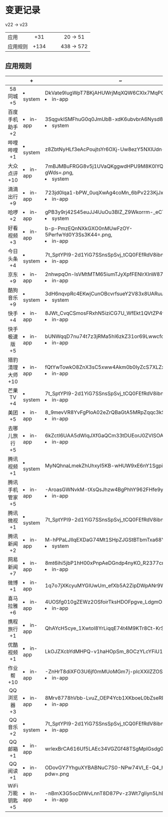 # 变更记录

v22 -> v23

||||||
|-|:-:|:-:|:-:|:-:|
|应用|+31|||20 -> 51|
|应用规则|+134|||438 -> 572|

## 应用规则

||+|~|-|
|:-:|-|-|-|
|58同城<br>+5|<li>system|DkVate9IugWpT7BKjAHUWrjMqXQW6CXlx7MqPQytXa4=.png,<li>in-app|mVTFi4rDDBrHFQ4Kfui2Kp6PAiSmtYLH6_OCK4q1ZmA=.png,<li>system|OG3-m0skPG4b-Uf96clX8FA_IoGkx3v3RTaBkKAyOdQ=.png,<li>system|Sh9NwpsmhHhNVtic91Rz5qA7dp0N8qcFRD-ZLkYRESI=.png,<li>in-app|tBpNMonvYilxVKYH665IuMEH6ba23Bfz3B-Yj6f0g0M=.png|||
|百度手机助手<br>+2|<li>in-app|3SqgvkISMFhuG0q0JmUbB-xdK6ubvbrA6Nysd8YaqeY=.png,<li>system|TJehRS7X-f9Bdl-YG9f8km8XjSooUDdZQNwRoMZEjMo=.png|||
|哔哩哔哩<br>+1|<li>system|z8ZbtNyHLf3eAcPoujtsYr6OXj-Uw8ezY5NXIUdn-PQ=.png|||
|大众点评<br>+10|<li>in-app|7mBJMBuFRGG8v5j1UVaQKggwdHPU9M8K0lYQOG-gWds=.png,<li>system|7t_SptYPI9-2d1YiG7SSnsSpSvj_tCQ0FEfRdV8ibn4=.png,<li>in-app|ATXA7OXDEpFyhgp8xXdvCvqyGhaB0lN8nLrz4snOEMk=.png,<li>in-app|cHQTtPch8JTBTHtqBDSCIj6EldE9JyTqJJYt-nSaX_A=.png,<li>in-app|cKVuSOYX6DK0XwRRvaaWsP0qGNVfJFi4v65p8E4scI4=.png,<li>in-app|d5bxr9A-vxLErszhoSwrc577rTMKdnZG-Sjd8leDyUM=.png,<li>system|JBdfFCVstkgNmdAJAuXdm5cOM_dDbY30DMloq7vsp-A=.png,<li>in-app|Jrm270XetxiMBHDrdf0kePJOku2fU5_mOrea7PrY97o=.png,<li>system|OG3-m0skPG4b-Uf96clX8FA_IoGkx3v3RTaBkKAyOdQ=.png,<li>in-app|WteFwHOl16UWtVq1bVQ5lvS6r3nJZU9nLxRVD84Qjcs=.png|||
|滴滴出行<br>+9|<li>in-app|723jd0lqa1-bPW_0uqXwAg4coMn_6bPv223KjJxbWq4=.png,<li>in-app|Aso1qZv_WMrgbMUQqaAartTGSExVsX5Z3TUyeEvLuCg=.png,<li>in-app|drpbdwGNvcLof_2mFXy2CWpc_WLn_Vu_rwn0H1IrFmE=.png,<li>in-app|jyFRnZxHpbLByZiBbuTg_JS-aVdonNeoZqAmXxWmWBs=.png,<li>in-app|kh3DNwx0Fxmo2s8YSJOvLw2n2NX_tgOYAAfqbzlImXs=.png,<li>in-app|olXxGkmWvUoxCI9-7SMrw8RQp-r29-KZ_TW_CCyjPSQ=.png,<li>in-app|ppSQ_bRdNoejVD0xRyYjEzGIPDD_1UtiUG4rEzEFkBk=.png,<li>in-app|Q-MPi6Tq_Em67tynRpQVgIS06C_Dcwg83GkC8WywucA=.png,<li>in-app|xZmM-xVAUVJSIvFykhhgt9tfBitrZGjz2Vdz7Yzxq4I=.png|||
|哈啰<br>+2|<li>in-app|gPB3y9rj42S45euJJ4UuOu3BlZ_Z9Wkorrm-_eCTIyE=.png,<li>system|OG3-m0skPG4b-Uf96clX8FA_IoGkx3v3RTaBkKAyOdQ=.png|||
|好看视频<br>+3|<li>in-app|b-p-PmzEQnNXkGXO0nMUwFzOY-5PerfwYd0Y3Ss3K44=.png,<li>in-app|TAk6lw3HV0UhS_YEqfZ0z9jqwQ9Aszfa-GhMgvRg-UQ=.png,<li>in-app|YOmgeC6oq8HzN-A4DPeJdjuIMD28sse_68GDsHeNo4Y=.png|||
|今日头条<br>+4|<li>system|7t_SptYPI9-2d1YiG7SSnsSpSvj_tCQ0FEfRdV8ibn4=.png,<li>in-app|E4K_5gJXnuR4GJ7t_EojuriVIsjhNeGrHILFok6vi7g=.png,<li>in-app|GBZY82AjK4rsNtuVSH-tv_t34zAwhQWLMUsWGh7GWgs=.png,<li>in-app|yyNLJO8fnYrS1tXNPDc4ATL_yTrf9OtbyFdnIl1yEps=.png|||
|京东<br>+9|<li>in-app|2nhwpqOn-lsVMtMTM65iumTJyXpfFENlrXInW87kYiI=.png,<li>in-app|8rE6Va-6Ev6fIDKg1SZd_wXVLUqfyES8W1NkFXv4wAA=.png,<li>in-app|ff0d7e_SZLG9SlIGCT0wZX1tuUVgX4B7d61b21CA-9A=.png,<li>in-app|HZIoFkGVIeg78vKbGysWo8BaA_SRRj5O0yP-klodDa0=.png,<li>in-app|JXPnbihdTgkxoUjpiSBQwg3202mOXBKQl5v2VojFKVU=.png,<li>in-app|LkBydCUy0kIH417LU8THdZf4UYwRQO7X3CzwX9JTvUE=.png,<li>in-app|nh_4Ok6qAl9V59YJzVWwsEIXuWtWGhhmrx2pkIrIPKg=.png,<li>in-app|NQZsJYVla6Kat0LEtO1C4rG56Cgk6kziuQjWu-QEjJY=.png,<li>in-app|r1XPjiVqtXwo4m_HY6O0GVmOGHh35ZbczSou6fxxS1A=.png|||
|酷狗音乐<br>+9|<li>system|3dH6nqvpRc4EKwjCunOBcvrfsueY2V83x8UARuuC7V4=.png,<li>system|fOT2icAYcA9sR6YHtOBTRUfFtcF-I_W73E69dRneFas=.png,<li>in-app|LLs0aojcXOQVpeMZBq_Dcvt85O-8fODM4zt6zc1o-pw=.png,<li>in-app|oM55AIb4pUEuhfNkVU8eDbkXJsuFcMK6WwjwCMS1dtk=.png,<li>in-app|SGt2Kb8vHBqnNlWKbVPj_Vasnbmn5SCQnVjvSuVZsv0=.png,<li>in-app|Sh9NwpsmhHhNVtic91Rz5qA7dp0N8qcFRD-ZLkYRESI=.png,<li>system|UvmVj6chYmV_cUKYUomjLU8IVpGaErC-iyh0fRj_3Pk=.png,<li>system|Yaac9k5K8fvvLnK4tJ9mIzoxB5bsnvLRvLAEFrWsVR8=.png,<li>in-app|yZokFxHFPNrXL_MScnCcafkVmktxS4Yi4yci78UkW9o=.png|||
|快手<br>+4|<li>in-app|8JWt_CvqCSmosFRxhN5iziCG7U_WfEkt1QVtZP4wlbM=.png,<li>in-app|9SdknJ5AF0sJlEgxHDWssINmKCp6YbU_-AvrCk0qsTE=.png,<li>in-app|iLduKjuthJeTpOHGwZCGxEVARPYJGf78iw6SY4auGtI=.png,<li>in-app|wCo92KxIg9OiF-eoUjJCeqQLNAhOh5XC_6HDItW7hss=.png|||
|快手极速版<br>+5|<li>in-app|bUNWqqD7nu74t7z3jRMa5hI6zkZ31or69Lwwcfo-qCA=.png,<li>in-app|heDvmcQeRsmcZftDiDp_CEzZsVPNSXfdpfnKDd-KaVs=.png,<li>in-app|muvuKpeUmG3craDrzPhOk4f44g39lzgkse-a-6NbjKk=.png,<li>in-app|niswtZLtMcqHsSW24M-nHkjPDBDHQWL0k5ZxK8hH_E4=.png,<li>in-app|V6-xOebE3pDJr2fOFPBN9UePPNYBwgktzGRTUm2cALM=.png|||
|猎豹清理大师<br>+10|<li>in-app|fQtYwTowkO8ZnX3sC5xww4Akm0b0IyZcS7XLZx7uCOk=.png,<li>in-app|FxMPBXwo3Zm-sIQxtHkMcYHrU27_nOsJEO9ngrk6vtQ=.png,<li>system|gX3BNwsAJcfr2Tk8kmWuNvMB6sy0T5cE4r-ZZjpsZEo=.png,<li>in-app|I2IMUsOJKNVDkWiXtCk4DEouxQwfSN7U-BTaO393u9w=.png,<li>system|OG3-m0skPG4b-Uf96clX8FA_IoGkx3v3RTaBkKAyOdQ=.png,<li>in-app|QJGEJ1Yl5QUYcxz_2zEXIuXhDXCu0dC2FB1AH1czMhw=.png,<li>in-app|qnKu1AoeDwk95888A25AyeXGA4M_SMvEcaNRFNkVIyc=.png,<li>system|wmA_kM5WskpOPMfVBOm-33VsbrVTNJg6lHNFCrtoXn0=.png,<li>in-app|xGcbdtK92MgAK1qdWexOpXV_5tEqLlJd8WsYnjZW8a4=.png,<li>in-app|YZQvbxfXYpGEb_8Uj-dArgHjIenvCuznRkMT0N45vZI=.png|||
|芒果TV<br>+4|<li>system|7t_SptYPI9-2d1YiG7SSnsSpSvj_tCQ0FEfRdV8ibn4=.png,<li>in-app|8gQviNYmc-9UgYmWWKZ9-j7EU0Pj9ohmq8cQk-spbN4=.png,<li>in-app|DYUTIyAu1gQPditfVPHPKO2NyJs_EYr6yEEtiGLo-bA=.png,<li>in-app|jZmzDj9-8JQkqR48ScNebtdI9VlLk6qJy4T9hqLuRXU=.png|||
|美团<br>+5|<li>in-app|8_9mevVR8YvFgPloA02eZrQBaGtA5MRpZqqc3kSkwX0=.png,<li>in-app|aTH3h8_HOt0cJln3BIk2vFtA_fUFekClx906uNZPZ7k=.png,<li>in-app|KvPiQIzoib40Fv5SlCyIuIoxqsrB39VUO07co-VJufg=.png,<li>in-app|TA_6ImHeexFYs3v698tYTvU5IqA6LZAYk8VvyyOOGZA=.png,<li>in-app|V3cRV0xVhilKDsfwrEr99WFq7MLHmOwZunkTUXRkjuM=.png|||
|去哪儿旅行<br>+5|<li>in-app|6kZctI6UAA5dWIqJXfGaQCm33tDUEorJ0ZVISOAllcI=.png,<li>in-app|LNrLqaOnnB5sUUvYizgilzuXKA9PrETJpuRtYiJh3Ts=.png,<li>in-app|NYPNtXw4Xysf-SxlRt-R0QRszis45DEPNiebRgLtE1A=.png,<li>in-app|PqftnvQyHms6oU-8oV3YL23H2f_dRnZU59KdVt7G4xM=.png,<li>in-app|W0nlfyUnJQ6RdeQDoMKpAtWk0zRjkm6xZ5tyExzNfqI=.png|||
|腾讯视频<br>+1|<li>system|MyNQhnaLmekZhUhxyI5KB-wHUW9xE6nY1SgpiBLTjNU=.png|||
|腾讯手机管家<br>+5|<li>in-app|-AroasGWNvkM-tXsQsJhzw4BgPhhY962FHfe9yRzVRM=.png,<li>in-app|G7F5uNk4Etg0Az2ubFvY5hHfiP9gqWhdXqHAzoL6MAk=.png,<li>in-app|la77ed9xfHMMQe693-klQXJJzxOO5JNcTomeyUO-VEQ=.png,<li>system|nsG3JeT_sDWnpfb8RFJ1Pcm0ibp_l4V_jCgho99GDzY=.png,<li>in-app|z6J_pSYXhwwD4fLajeDweTYad2CVDY0Lv6JfZq5FFcM=.png|||
|腾讯微视<br>+1|<li>system|7t_SptYPI9-2d1YiG7SSnsSpSvj_tCQ0FEfRdV8ibn4=.png|||
|腾讯新闻<br>+2|<li>in-app|M-hPPaLJIlqEXDaG74Mt1SHpZJGStBTbmTxa68YDwwc=.png,<li>system|rM7a4mnGCnfevwDb2E9srW8AjxtBObfhpvlX-AWX1Ac=.png|||
|网易新闻<br>+7|<li>in-app|8mt6ihi5jbP1hH00xPnpAeDGndp4nyKO_R2377cn6eM=.png,<li>in-app|gKE50n8V7qmUI1kvdV_M9FOhUqtNBYm51_GxT6wX2X0=.png,<li>system|R2x8F9xmcix1GSEI4vtgQuT8xNu4iiNQ_Z3jcYIqwcw=.png,<li>in-app|SWydODmHG5PkLclmGbvyyUcsuN_RIPzek-5EeTpP0SA=.png,<li>in-app|VWIammSECptlLbYu4qKN6sgOxI4rJl7CjY1Ig93jj-M=.png,<li>in-app|WcOyz5VnRvr2lzXf2jMLuT6Bb3RZ1ATybMPMJVmnS8Y=.png,<li>in-app|xYTs3gNqUZChVpq7Ywj4wt3QsCdM3GIzWPwThcgL75s=.png|||
|微博<br>+1|<li>in-app|1q7o7jXKcyuMYGIUwUm_efXb5A2ZipDWpANr9WshE-c=.png|||
|喜马拉雅<br>+6|<li>in-app|4UOSfg010gZEWz2OSfoirTksHDOFpgve_LdgmO1Qo84=.png,<li>in-app|irdL0kJq5Oua90c62RNauu2HnM57EBlDYhxD01WGN5E=.png,<li>in-app|NJ8cmPIQ1wBT-K56MMQONS87amWNDbyj-7PEvPm2zNI=.png,<li>in-app|PU7SaKVs20v1uNEzU_tU7N3TWLH95AlhAV2Wto1r_hk=.png,<li>in-app|Qm9yFCVgg3WmyUVN5Jd_TLHVcHW4WOvYo1m3_qQUrn0=.png,<li>in-app|zJ_ICTCUYq4nj091n2SVlvPYXo9a7W6GDDnP5okE0TI=.png|||
|携程旅行<br>+1|<li>in-app|QhAYcH5cye_1XwtoI8YrLiqqE74t4M9KTr8Ct-KrSWs=.png|||
|优酷视频<br>+1|<li>in-app|LkOJZXcbYdMHPQ-v1haHOpSm_8OCzYLcYFiU1Rk_-iU=.png|||
|作业帮<br>+10|<li>in-app|-ZnHrT8diXFO3U6jf0mMUoMGm7j-pIcXXiIZZOSbdjU=.png,<li>in-app|6i7kC5LLo8Wrd1I3aebfDIVL7G0US_JsND2v-8pK91o=.png,<li>in-app|IbjJ5lZOUaBpgwXMLRfUHRI3ovqh8Qd7VBYHDuJ4Eck=.png,<li>in-app|JafIrML8kd_dUbh5gzMAbPBwNGlw-Cg28Rhc60FSAng=.png,<li>in-app|LAKtpp87m7RpBZy3h8kcVGS0c0Y72b1MwyiuBp74lr4=.png,<li>in-app|MLW8etaT_QW29Ij3kBUaxWzGo4e1TNNnmmTSW3SHrqY=.png,<li>system|OG3-m0skPG4b-Uf96clX8FA_IoGkx3v3RTaBkKAyOdQ=.png,<li>in-app|PzDhXWGG3wtJA2fxBLUlOev1DDg_4_AcECOAeAETH58=.png,<li>in-app|WlpkA_osh40u9nyF2y7lPs511HR3DxDA8PMDDCvI3ik=.png,<li>system|ZGj-NtwVufoGg6xbKJmvtMxOQreEZ57zZ6KaCg7qutk=.png|||
|QQ浏览器<br>+3|<li>in-app|8Mrv8778hVbb-LvuZ_OEP4Ycb1XKboeL0bZseRDHnL0=.png,<li>in-app|ekbRClzclXG56oFDPdmKwhAD-Agmej--HH24k_Acf6g=.png,<li>in-app|rKRMh_OA33kD8X4TjO4uv0HqDAbaeEi1ou68wdhtmSc=.png|||
|QQ音乐<br>+2|<li>system|7t_SptYPI9-2d1YiG7SSnsSpSvj_tCQ0FEfRdV8ibn4=.png,<li>in-app|Sh9NwpsmhHhNVtic91Rz5qA7dp0N8qcFRD-ZLkYRESI=.png|||
|QQ邮箱<br>+1|<li>in-app|wrlexBrCA616Uf5LAEc34VGZGf48TSgMpIGsdg0NTGg=.png|||
|QQ阅读<br>+1|<li>in-app|ODovGY7YhguXYBABNuC7S0-NPw74VI_E-Q4_htu-pdw=.png|||
|WiFi万能钥匙<br>+5|<li>in-app|-nBmX3G5ocDIWvLnnT8D87Pv-z3Wt7gIiyn5LhEooAM=.png,<li>in-app|1360BOssd15OyDdcXKlRTj8kQS6Q53gPBaixoptyh5c=.png,<li>in-app|18fTzx7HO9u2AFsG83_ek2F050eTgorDRBrpSmTPkM4=.png,<li>system|wmA_kM5WskpOPMfVBOm-33VsbrVTNJg6lHNFCrtoXn0=.png,<li>in-app|wMbgtavPjmsB2XvMXm6DgwYD7gtfjYyxpcjiETkjMQw=.png|||
